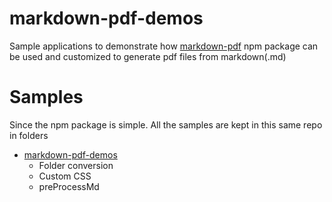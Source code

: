 # markdown-pdf-demos
Sample applications to demonstrate how [markdown-pdf](C:\source\repos\nodejs-demos\markdown-pdf-demos) npm package can be used and customized to generate pdf files from markdown(.md)

# Samples

Since the npm package is simple. All the samples are kept in this same repo in folders

- [markdown-pdf-demos](/markdown-pdf-demos)
  - Folder conversion
  - Custom CSS
  - preProcessMd
